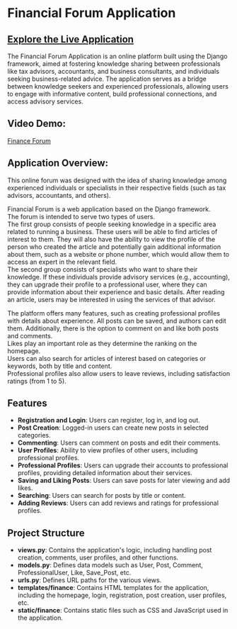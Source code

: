# Financial Forum Application
## [Explore the Live Application](https://www.expertbizforum.com/)

The Financial Forum Application is an online platform built using the Django framework, aimed at fostering knowledge sharing between professionals like tax advisors, accountants, and business consultants, and individuals seeking business-related advice. The application serves as a bridge between knowledge seekers and experienced professionals, allowing users to engage with informative content, build professional connections, and access advisory services.

## Video Demo:  
[Finance Forum](https://youtu.be/Eq32tfheDWo)

## Application Overview:

This online forum was designed with the idea of sharing knowledge among experienced individuals or specialists in their respective fields (such as tax advisors, accountants, and others).

Financial Forum is a web application based on the Django framework.  
The forum is intended to serve two types of users.  
The first group consists of people seeking knowledge in a specific area related to running a business. These users will be able to find articles of interest to them. They will also have the ability to view the profile of the person who created the article and potentially gain additional information about them, such as a website or phone number, which would allow them to access an expert in the relevant field.  
The second group consists of specialists who want to share their knowledge. If these individuals provide advisory services (e.g., accounting), they can upgrade their profile to a professional user, where they can provide information about their experience and basic details. After reading an article, users may be interested in using the services of that advisor.

The platform offers many features, such as creating professional profiles with details about experience. All posts can be saved, and authors can edit them. Additionally, there is the option to comment on and like both posts and comments.  
Likes play an important role as they determine the ranking on the homepage.  
Users can also search for articles of interest based on categories or keywords, both by title and content.  
Professional profiles also allow users to leave reviews, including satisfaction ratings (from 1 to 5).

## Features

- **Registration and Login**: Users can register, log in, and log out.
- **Post Creation**: Logged-in users can create new posts in selected categories.
- **Commenting**: Users can comment on posts and edit their comments.
- **User Profiles**: Ability to view profiles of other users, including professional profiles.
- **Professional Profiles**: Users can upgrade their accounts to professional profiles, providing detailed information about their services.
- **Saving and Liking Posts**: Users can save posts for later viewing and add likes.
- **Searching**: Users can search for posts by title or content.
- **Adding Reviews**: Users can add reviews and ratings for professional profiles.

## Project Structure

- **views.py**: Contains the application's logic, including handling post creation, comments, user profiles, and other functions.
- **models.py**: Defines data models such as User, Post, Comment, ProfessionalUser, Like, Save_Post, etc.
- **urls.py**: Defines URL paths for the various views.
- **templates/finance**: Contains HTML templates for the application, including the homepage, login, registration, post creation, user profiles, etc.
- **static/finance**: Contains static files such as CSS and JavaScript used in the application.
